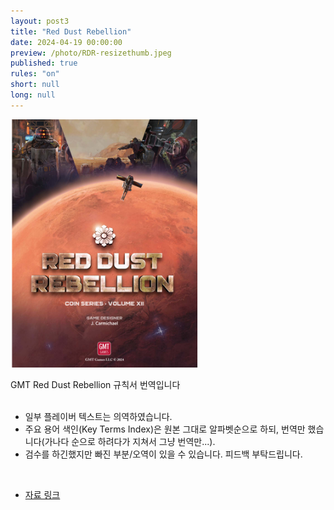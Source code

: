 ```yaml
---
layout: post3
title: "Red Dust Rebellion"
date: 2024-04-19 00:00:00
preview: /photo/RDR-resizethumb.jpeg
published: true
rules: "on"
short: null
long: null
---
```


<img src="/photo/rdr_thumb.png" width="300">

GMT Red Dust Rebellion 규칙서 번역입니다<br>
<br>
- 일부 플레이버 텍스트는 의역하였습니다.
- 주요 용어 색인(Key Terms Index)은 원본 그대로 알파벳순으로 하되, 번역만 했습니다(가나다 순으로 하려다가 지쳐서 그냥 번역만...).
- 검수를 하긴했지만 빠진 부분/오역이 있을 수 있습니다. 피드백 부탁드립니다.
<br>

- [자료 링크](/photo/[KOR]RDRv1.0.pdf)
